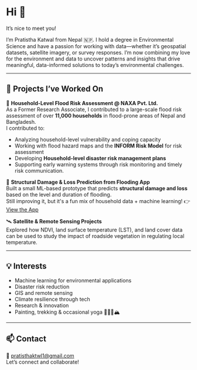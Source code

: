 # Hi 👋

It’s nice to meet you!

I’m Pratistha Katwal from Nepal 🇳🇵. I hold a degree in Environmental Science and have a passion for working with data—whether it’s geospatial datasets, satellite imagery, or survey responses. I’m now combining my love for the environment and data to uncover patterns and insights that drive meaningful, data-informed solutions to today’s environmental challenges.

---

## 🧩 Projects I’ve Worked On

📍 **Household-Level Flood Risk Assessment @ NAXA Pvt. Ltd.**  
As a Former Research Associate, I contributed to a large-scale flood risk assessment of over **11,000 households** in flood-prone areas of Nepal and Bangladesh.  
I contributed to:
- Analyzing household-level vulnerability and coping capacity  
- Working with flood hazard maps and the **INFORM Risk Model** for risk assessment
- Developing **Household-level disaster risk management plans**  
- Supporting early warning systems through risk monitoring and timely risk communication.

📱 **Structural Damage & Loss Prediction from Flooding App**  
Built a small ML-based prototype that predicts **structural damage and loss** based on the level and duration of flooding.  
Still improving it, but it's a fun mix of household data + machine learning! 👉 [View the App](https://predictinglossanddamage-pratisthakatwal.streamlit.app/)

🛰️ **Satellite & Remote Sensing Projects**  
Explored how NDVI, land surface temperature (LST), and land cover data can be used to study the impact of roadside vegetation in regulating local temperature.

---
## 💡 Interests

- Machine learning for environmental applications
- Disaster risk reduction  
- GIS and remote sensing   
- Climate resilience through tech
- Research & innovation 
- Painting, trekking & occasional yoga 🧘‍♀️🎨🏔️

---

## 📫 Contact

📧 pratisthaktwl1@gmail.com  
Let’s connect and collaborate!
